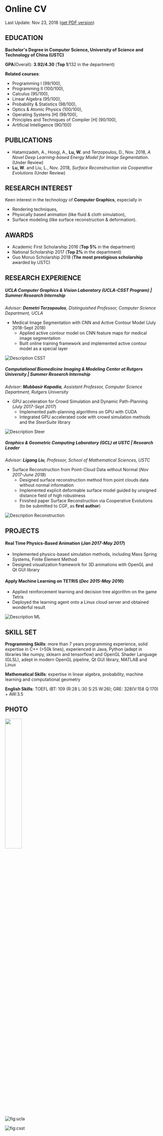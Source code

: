# Online CV

Last Update: Nov 23, 2018 	([get PDF version](https://robert-lu.github.io/Wuyue_CV_online_version.pdf))

## EDUCATION

**Bachelor's Degree in Computer Science, University of Science and Technology of China (USTC)**

**GPA**(Overall): **3.92/4.30** (**Top 1**/132 in the department) 

**Related courses**:  

* Programming I (99/100), 
* Programming II (100/100), 
* Calculus (95/100), 
* Linear Algebra (95/100), 
* Probability & Statistics (98/100), 
* Optics & Atomic Physics (100/100), 
* Operating Systems [H] (98/100),
* Principles and Techniques of Compiler [H] (90/100),
* Artificial Intelligence (90/100)

## PUBLICATIONS

* Hatamizadeh, A., Hoogi, A., **Lu, W.** and Terzopoulos, D., Nov. 2018, *A Novel Deep Learning-based Energy Model for Image Segmentation*. (Under Review)
* **Lu, W**. and Liu, L., Nov. 2018, *Surface Reconstruction via Cooperative Evolutions* (Under Review)

## RESEARCH INTEREST

Keen interest in the technology of **Computer Graphics**, especially in 
* Rendering techniques, 
* Physically based animation (like fluid & cloth simulation),
* Surface modeling (like surface reconstruction & deformation).

## AWARDS

- Academic First Scholarship 2016 (**Top 5%** in the department)
- National Scholarship 2017 (**Top 2%** in the department)
- Guo Moruo Scholarship 2018 (**The most prestigious scholarship** awarded by USTC)

## RESEARCH  EXPERIENCE

##### **UCLA Computer Graphics & Vision Laboratory (UCLA-CSST Program)** | Summer Research Internship

*Advisor: **Demetri Terzopoulos**, Distinguished Professor, Computer Science Department, UCLA*

* Medical Image Segmentation with CNN and Active Contour Model (July 2018-Sept 2018)
  * Applied active contour model on CNN feature maps for medical image segmentation
  * Built online training framework and implemented active contour model as a special layer

![Description CSST](https://robert-lu.github.io/image/desc_csst.png)

##### **Computational Biomedicine Imaging & Modeling Center at Rutgers University** | Summer Research Internship

*Advisor: **Mubbasir Kapadia**, Assistant Professor, Computer Science Department, Rutgers University*

* GPU acceleration for Crowd Simulation and Dynamic Path-Planning (*July 2017-Sept 2017*)
  * Implemented path-planning algorithms on GPU with CUDA
  * Integrated GPU accelerated code with crowd simulation methods and the *SteerSuite* library

![Description Steer](https://robert-lu.github.io/image/desc_steer.png)

##### **Graphics & Geometric Computing Laboratory (GCL) at USTC** | Research Leader

*Advisor: **Ligang Liu**, Professor, School of Mathematical Sciences, USTC*

* Surface Reconstruction from Point-Cloud Data without Normal (*Nov 2017-June 2018*)
  * Designed surface reconstruction method from point clouds data without normal information
  * Implemented explicit deformable surface model guided by unsigned distance field of high robustness
  * Finished paper Surface Reconstruction via Cooperative Evolutions (to be submitted to CGF, as **first author**)

![Description Reconstruction](https://robert-lu.github.io/image/desc_recons.png)

## PROJECTS

#### Real Time Physics-Based Animation (*Jan 2017-May 2017*)

* Implemented physics-based simulation methods, including Mass Spring Systems, Finite Element Method
* Designed visualization framework for 3D animations with OpenGL and Qt GUI library

####  Apply Machine Learning on TETRIS (*Dec 2015-May 2016*)

* Applied reinforcement learning and decision tree algorithm on the game Tetris
* Deployed the learning agent onto a Linux cloud server and obtained wonderful result

![Description ML](https://robert-lu.github.io/image/desc_tetris.png)

## SKILL SET

**Programming Skills**: more than 7 years programming experience, solid expertise in C++ (>50k lines), experienced in Java, Python (adept in libraries like numpy, sklearn and tensorflow) and OpenGL Shader Language (GLSL), adept in modern OpenGL pipeline, Qt GUI library, MATLAB and Linux

**Mathematical Skills**: expertise in linear algebra, probability, machine learning and computational geometry

**English Skills**: TOEFL iBT: 109 (R:28 L:30 S:25 W:26); GRE: 328(V:158 Q:170) + AW:3.5

## PHOTO
<img src="https://robert-lu.github.io/image/photo/VISA.JPG" width="33%">

![fig:ucla](https://robert-lu.github.io/image/photo/UCLA.jpg)

![fig:csst](https://robert-lu.github.io/image/photo/CSST.png)

